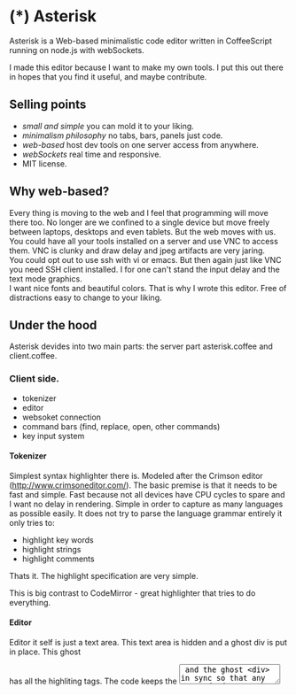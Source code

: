 # (*) Asterisk 

Asterisk is a Web-based minimalistic code editor written in CoffeeScript running on node.js with webSockets.

I made this editor because I want to make my own tools.
I put this out there in hopes that you find it useful, and maybe contribute.

## Selling points

* *small and simple* you can mold it to your liking.
* *minimalism philosophy* no tabs, bars, panels just code.
* *web-based* host dev tools on one server access from anywhere.
* *webSockets* real time and responsive.
* MIT license.

## Why web-based?

Every thing is moving to the web and I feel that programming will move there too. 
No longer are we confined to a single device but move freely between laptops, desktops and even tablets.
But the web moves with us.
You could have all your tools installed on a server and use VNC to access them. 
VNC is clunky and draw delay and jpeg artifacts are very jaring.  
You could opt out to use ssh with vi or emacs. 
But then again just like VNC you need SSH client installed. 
I for one can't stand the input delay and the text mode graphics.  
I want nice fonts and beautiful colors. 
That is why I wrote this editor. 
Free of distractions easy to change to your liking.

## Under the hood

Asterisk devides into two main parts: the server part asterisk.coffee and client.coffee.

### Client side.

* tokenizer
* editor 
* websoket connection
* command bars (find, replace, open, other commands)
* key input system 

#### Tokenizer

Simplest syntax highlighter there is. Modeled after the Crimson editor (http://www.crimsoneditor.com/). 
The basic premise is that it needs to be fast and simple. 
Fast because not all devices have CPU cycles to spare and I want no delay in rendering.
Simple in order to capture as many languages as possible easily.
It does not try to parse the language grammar entirely it only tries to:

* highlight key words
* highlight strings
* highlight comments

Thats it. The highlight specification are very simple. 

This is big contrast to CodeMirror - great highlighter that tries to do everything.

#### Editor

Editor it self is just a text area. This text area is hidden and a ghost div is put in place.
This ghost <div> has all the highliting tags. 
The code keeps the <textarea> and the ghost <div> in sync so that any commands done to the <textarea> (copy, past, undo, and selections) applies exactly to the ghost div too.
There is another ghost like div that is the caret and the selection.

#### Websocket connection

Handles all the routing and commands to and from the server. Most operation are asynchronous. 
When you tell the editor to open a file it asks the server to open a file. 
Then server responds with an open-push command or open-error command.


### Server side

* static file server
* websoket server
* plugins


### To generate secure folder do this:

mkdir secure
cd secure
openssl genrsa -out privatekey.pem 1024 
openssl req -new -key privatekey.pem -out certrequest.csr 

after entering your info

openssl x509 -req -in certrequest.csr -signkey privatekey.pem -out certificate.pem

## NO IE

Does not work in IE because the work arounds would make it too complex. Deal with it.

